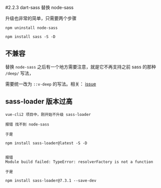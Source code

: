 #2.2.3 dart-sass 替换 node-sass


升级也非常的简单，只需要两个步骤

```
npm uninstall node-sass

npm install sass -S -D
```




## 不兼容

替换 `node-sass` 之后有一个地方需要注意，就是它不再支持之前 sass 的那种 `/deep/` 写法，

需要统一改为 `::v-deep` 的写法。相关： [issue](https://github.com/vuejs/vue-cli/issues/3399)



## sass-loader 版本过高

```
vue-cli2 项目中，刚开始不升级 sass-loader

报错 找不到 node-sass

于是

npm install sass-loader@latest -S -D


报错
Module build failed: TypeError: resolverFactory is not a function

于是

npm install sass-loader@7.3.1 --save-dev


```
